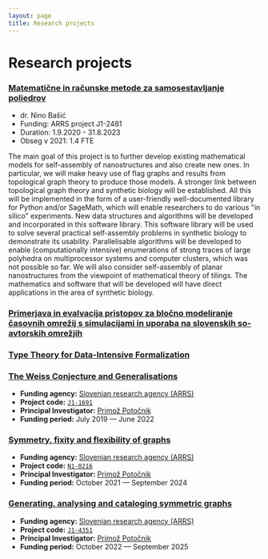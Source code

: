 ```yaml
---
layout: page
title: Research projects
---
```


# Research projects

### [Matematične in računske metode za samosestavljanje poliedrov](https://cris.cobiss.net/ecris/si/sl/project/18244)

* dr. Nino Bašić
* Funding: ARRS project J1-2481
* Duration: 1.9.2020 - 31.8.2023
* Obseg v 2021: 1.4 FTE

The main goal of this project is to further develop existing mathematical models for self-assembly of nanostructures and also create new ones. In particular, we will make heavy use of flag graphs and results from topological graph theory to produce those models. A stronger link between topological graph theory and synthetic biology will be established. All this will be implemented in the form of a user-friendly well-documented library for Python and/or SageMath, which will enable researchers to do various "in silico" experiments. New data structures and algorithms will be developed and incorporated in this software library. This software library will be used to solve several practical self-assembly problems in synthetic biology to demonstrate its usability. Parallelisable algorithms will be developed to enable (computationally intensive) enumerations of strong traces of large polyhedra on multiprocessor systems and computer clusters, which was not possible so far. We will also consider self-assembly of planar nanostructures from the viewpoint of mathematical theory of tilings. The mathematics and software that will be developed will have direct applications in the area of synthetic biology.

### [Primerjava in evalvacija pristopov za bločno modeliranje časovnih omrežij s simulacijami in uporaba na slovenskih so-avtorskih omrežjih](https://cris.cobiss.net/ecris/si/sl/project/18320)

### [Type Theory for Data-Intensive Formalization](https://tydiform.fmf.uni-lj.si/)

### [The Weiss Conjecture and Generalisations](projects/2019-J1-1691.html)

* **Funding agency:** [Slovenian research agency (ARRS)](https://www.arrs.si/en/index.asp)
* **Project code:** [`J1-1691`](https://cris.cobiss.net/ecris/si/sl/project/17763)
* **Principal Investigator:** [Primož Potočnik](https://www.fmf.uni-lj.si/~potocnik/)
* **Funding period:** July 2019 &mdash; June 2022

### [Symmetry, fixity and flexibility of graphs](projects/2021-N1-0126.html)

* **Funding agency:** [Slovenian research agency (ARRS)](https://www.arrs.si/en/index.asp)
* **Project code:** [`N1-0216`](https://cris.cobiss.net/ecris/si/sl/project/17763)
* **Principal Investigator:** [Primož Potočnik](https://www.fmf.uni-lj.si/~potocnik/)
* **Funding period:** October 2021 &mdash; September 2024

### [Generating, analysing and cataloging symmetric graphs](projects/2022-J1-Potocnik.html)
* **Funding agency:** [Slovenian research agency (ARRS)](https://www.arrs.si/en/index.asp)
* **Project code:** [`J1-4351`]()
* **Principal Investigator:** [Primož Potočnik](https://www.fmf.uni-lj.si/~potocnik/)
* **Funding period:** October 2022 &mdash; September 2025
